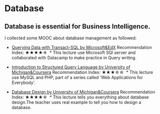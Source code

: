# Database
## Database is essential for Business Intelligence.
I collected some MOOC about database management as followed:

* [Querying Data with Transact-SQL by Microsoft&EdX](https://courses.edx.org/courses/course-v1:Microsoft+DAT201x+4T2017/courseware/ae9138f9a2d54963a0d1e99d4cf1c433/b6ab1cfcfb064e7ca2903175f83b32c6/?activate_block_id=block-v1%3AMicrosoft%2BDAT201x%2B4T2017%2Btype%40sequential%2Bblock%40b6ab1cfcfb064e7ca2903175f83b32c6)            Recommendation Index: ★★★★☆
  * This lecture use Microsoft SQl server and collaborated with Datacamp to make practice in Query writing.
  
* [Introduction to Structured Query Language by University of Michigan&Coursera](https://www.coursera.org/learn/intro-sql/home/welcome) Recommendation Index: ★★★☆☆
  * This lecture use MySQL and PHP, part of a series called 'Web Applications for Everybody'.
  
* [Database Design by University of Michigan&Coursera](https://www.coursera.org/learn/intro-sql/home) Recommendation Index: ★★★★☆
  * This lecture tells you everything about database design.The teacher uses real example to tell you how to design a database.
